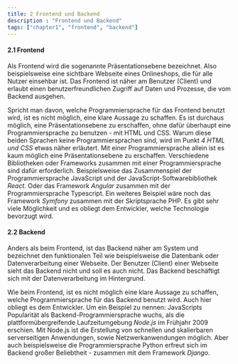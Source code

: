 ```yaml
---
title: 2 Frontend und Backend
description : "Frontend und Backend"
tags: ["chapter1", "frontend", "backend"]
---
```


#### 2.1 Frontend

Als Frontend wird die sogenannte Präsentationsebene bezeichnet. Also beispielsweise eine sichtbare Webseite eines Onlineshops, die für alle Nutzer einsehbar ist. Das Frontend ist näher am Benutzer (Client) und erlaubt einen benutzerfreundlichen Zugriff auf Daten und Prozesse, die vom Backend ausgehen.

Spricht man davon, welche Programmiersprache für das Frontend benutzt wird, ist es nicht möglich, eine klare Aussage zu schaffen. Es ist durchaus möglich, eine Präsentationsebene zu erschaffen, ohne dafür überhaupt eine Programmiersprache zu benutzen - mit HTML und CSS. Warum diese beiden Sprachen keine Programmiersprachen sind, wird im Punkt _4 HTML und CSS_ etwas näher erläutert. Mit einer Programmiersprache allein ist es kaum möglich eine Präsentationsebene zu erschaffen. Verschiedene Bibliotheken oder Frameworks zusammen mit einer Programmiersprache sind dafür erforderlich. Beispielsweise das Zusammenspiel der Programmiersprache JavaScript und der JavaScript-Softwarebibliothek _React_. Oder das Framework _Angular_ zusammen mit der Programmiersprache Typescript. Ein weiteres Beispiel wäre noch das Framework _Symfony_ zusammen mit der Skriptsprache PHP. Es gibt sehr viele Möglichkeit und es obliegt dem Entwickler, welche Technologie bevorzugt wird.

#### 2.2 Backend

Anders als beim Frontend, ist das Backend näher am System und bezeichnet den funktionalen Teil wie beispielsweise die Datenbank oder Datenverarbeitung einer Webseite. Der Benutzer (Client) einer Webseite sieht das Backend nicht und soll es auch nicht. Das Backend beschäftigt sich mit der Datenverarbeitung im Hintergrund.

Wie beim Frontend, ist es nicht möglich eine klare Aussage zu schaffen, welche Programmiersprache für das Backend benutzt wird. Auch hier obliegt es dem Entwickler. Um ein Beispiel zu nennen: JavaScripts Popularität als Backend-Programmiersprache wuchs, als die plattformübergreifende Laufzeitumgebung _Node.js_ im Frühjahr 2009 erschien. Mit Node.js ist die Erstellung von schnellen und skalierbaren serverseitigen Anwendungen, sowie Netzwerkanwendungen möglich. Aber auch beispielsweise die Programmiersprache Python erfreut sich im Backend großer Beliebtheit - zusammen mit dem Framework _Django_.
